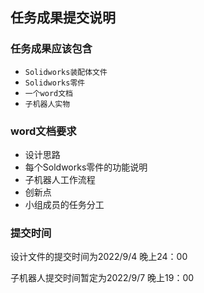 ## 任务成果提交说明
### 任务成果应该包含
- `Solidworks装配体文件`
- `Solidworks零件`
- `一个word文档`
- `子机器人实物`

### word文档要求
- 设计思路
- 每个Soldworks零件的功能说明
- 子机器人工作流程
- 创新点
- 小组成员的任务分工

### 提交时间

设计文件的提交时间为2022/9/4 晚上24：00

子机器人提交时间暂定为2022/9/7 晚上19：00

